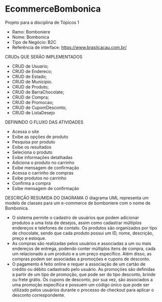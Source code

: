# EcommerceBombonica

Projeto para a disciplina de Tópicos 1

- Ramo: Bomboniere
- Nome: Bombonica
- Tipo de Negócio: B2C
- Referência de interface: https://www.brasilcacau.com.br/

CRUDs QUE SERÃO IMPLEMENTADOS
- CRUD de Usuario;
- CRUD de Endereco;
- CRUD de Estado;
- CRUD de Municipio.
- CRUD de Produto;
- CRUD de BarraChocolate; 
- CRUD de Compra;
- CRUD de Promocao;
- CRUD de CupomDesconto;
- CRUD de ListaDesejo

DEFININDO O FLUXO DAS ATIVIDADES
- Acessa o site
- Exibe as opções de produto
- Pesquisa por produto
- Exibe os resultados
- Seleciona o produto
- Exibe informações detalhadas
- Adiciona o produto no carrinho
- Exibe mensagem de confirmação
- Acessa o carrinho de compras
- Exibe produtos no carrinho
- Confirma a compra
- Exibe mensagem de confirmação

DESCRIÇÃO RESUMIDA DO DIAGRAMA
O diagrama UML representa um modelo de classes para um e-commerce de bomboniere com o nome de Bombonica. 
- O sistema permite o cadastro de usuários que podem adicionar produtos a uma lista de desejos, assim como cadastrar múltiplos endereços e telefones de contato. Os produtos são organizados por tipo de chocolate, sendo que cada produto possui um ID, nome, descrição, preço e estoque. 
- As compras são realizadas pelos usuários e associadas a um ou mais endereços de entrega, podendo conter múltiplos itens de compra, cada um relacionado a um produto e a um preço específico. Além disso, as compras podem ser associadas a promoções e cupons de desconto. 
- O pagamento é feito online e requer a associação de um cartão de crédito ou débito cadastrado pelo usuário. As promoções são definidas a partir de um tipo de promoção, que pode ser do tipo desconto, brinde ou frete grátis. Os cupons de desconto, por sua vez, são associados a uma promoção específica e possuem um código único que pode ser utilizado pelos usuários durante o processo de checkout para aplicar o desconto correspondente.